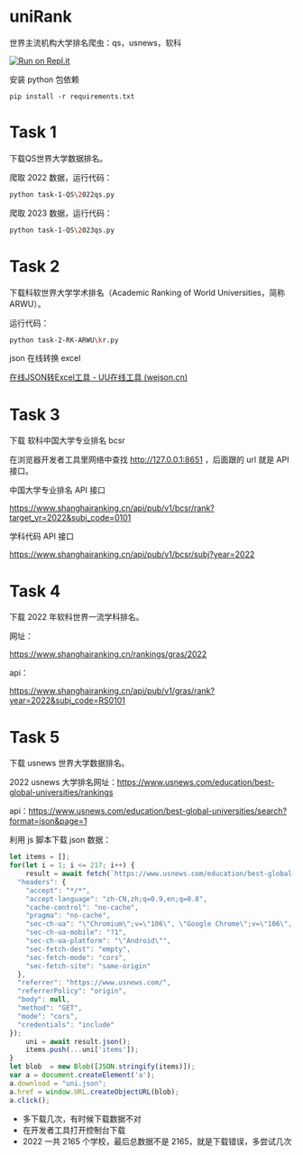 # uniRank

世界主流机构大学排名爬虫：qs，usnews，软科

[![Run on Repl.it](https://replit.com/badge/github/yym68686/uniRank)](https://replit.com/new/github/yym68686/uniRank)

安装 python 包依赖

```
pip install -r requirements.txt
```

# Task 1

下载QS世界大学数据排名。

爬取 2022 数据，运行代码：

```bash
python task-1-QS\2022qs.py
```

爬取 2023 数据，运行代码：

```bash
python task-1-QS\2023qs.py
```

# Task 2

下载科软世界大学学术排名（Academic Ranking of World Universities，简称ARWU）。

运行代码：

```bash
python task-2-RK-ARWU\kr.py
```

json 在线转换 excel

[在线JSON转Excel工具 - UU在线工具 (wejson.cn)](https://wejson.cn/json2excel/)

# Task 3

下载 软科中国大学专业排名 bcsr

在浏览器开发者工具里网络中查找 http://127.0.0.1:8651 ，后面跟的 url 就是 API 接口。

中国大学专业排名 API 接口

https://www.shanghairanking.cn/api/pub/v1/bcsr/rank?target_yr=2022&subj_code=0101

学科代码 API 接口

https://www.shanghairanking.cn/api/pub/v1/bcsr/subj?year=2022

# Task 4

下载 2022 年软科世界一流学科排名。

网址：

https://www.shanghairanking.cn/rankings/gras/2022

api：

https://www.shanghairanking.cn/api/pub/v1/gras/rank?year=2022&subj_code=RS0101

# Task 5

下载 usnews 世界大学数据排名。

2022 usnews 大学排名网址：https://www.usnews.com/education/best-global-universities/rankings

api：https://www.usnews.com/education/best-global-universities/search?format=json&page=1

利用 js 脚本下载 json 数据：

```javascript
let items = [];
for(let i = 1; i <= 217; i++) {
    result = await fetch(`https://www.usnews.com/education/best-global-universities/search?format=json&page=${i}`, {
  "headers": {
    "accept": "*/*",
    "accept-language": "zh-CN,zh;q=0.9,en;q=0.8",
    "cache-control": "no-cache",
    "pragma": "no-cache",
    "sec-ch-ua": "\"Chromium\";v=\"106\", \"Google Chrome\";v=\"106\", \"Not;A=Brand\";v=\"99\"",
    "sec-ch-ua-mobile": "?1",
    "sec-ch-ua-platform": "\"Android\"",
    "sec-fetch-dest": "empty",
    "sec-fetch-mode": "cors",
    "sec-fetch-site": "same-origin"
  },
  "referrer": "https://www.usnews.com/",
  "referrerPolicy": "origin",
  "body": null,
  "method": "GET",
  "mode": "cors",
  "credentials": "include"
});
    uni = await result.json();
    items.push(...uni['items']);
}
let blob  = new Blob([JSON.stringify(items)]);
var a = document.createElement('a');
a.download = "uni.json";
a.href = window.URL.createObjectURL(blob);
a.click();
```

- 多下载几次，有时候下载数据不对
- 在开发者工具打开控制台下载
- 2022 一共 2165 个学校，最后总数据不是 2165，就是下载错误，多尝试几次
